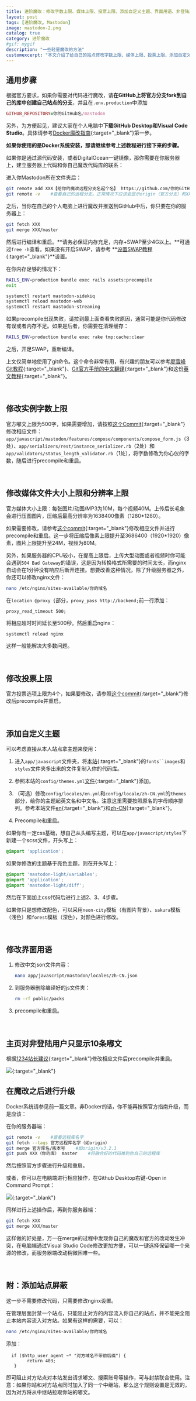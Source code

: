 ```yaml
---
title: 进阶魔改：修改字数上限、媒体上限、投票上限、添加自定义主题、界面用语、非登陆用户有限显示，附阻止本站嘟文流入某站点方法
layout: post
tags: [进阶魔改, Mastodon]
image: mastodon-2.png
catalog: true 
category: 进阶魔改
#gif: mygif
description: "一些轻量魔改的方法"
customexcerpt: "本文介绍了给自己的站点修改字数上限、媒体上限、投票上限、添加自定义主题、界面用语、非登陆用户有限显示的方法，并且对魔改之后如何升级进行了一点说明。另附阻止本站嘟文流入某特定站方法。最后，魔改一时爽，合并火葬场，各位在魔改时也要谨慎呀！"
---
```


## 通用步骤

根据官方要求，如果你需要对代码进行魔改，请**在GitHub上将官方分支fork到自己的库中创建自己站点的分支**，并且在`.env.production`中添加

```ruby
GITHUB_REPOSITORY=你的GitHub名/mastodon
```

另外，为方便起见，建议大家在个人电脑中**下载GitHub Desktop和Visual Code Studio**。具体请参考[Docker魔改指南](https://pullopen.github.io/%E8%BF%9B%E9%98%B6%E9%AD%94%E6%94%B9/2020/11/01/Mastodon-on-Docker-2.html){:target="_blank"}第一步。

**如果你使用的是Docker系统安装，那请继续参考上述教程进行接下来的步骤。**

如果你是通过源代码安装，或者DigitalOcean一键镜像，那你需要在你服务器上，建立服务器上代码和你自己魔改代码库的联系：

进入你Mastodon所在文件夹后：

```bash
git remote add XXX【给你的魔改远程分支名起个名】 https://github.com/你的GitHub名/mastodon.git         #添加自己的库为远程库并命名为XXX。
git remote -v    #查看自己的远程分支。正常情况下应该会显示origin（官方分支）和XXX各两个。
```

之后，当你在自己的个人电脑上进行魔改并推送到GitHub中后，你只要在你的服务器上：

```bash
git fetch XXX
git merge XXX/master
```

然后进行编译和重启。**请务必保证内存充足，内存+SWAP至少4G以上。**可通过`free -h`查看。如果没有开启SWAP，请参考 **[设置SWAP教程](https://www.digitalocean.com/community/tutorials/how-to-add-swap-space-on-ubuntu-16-04){:target="_blank"}**设置。

在你内存足够的情况下：

```bash
RAILS_ENV=production bundle exec rails assets:precompile
exit

systemctl restart mastodon-sidekiq
systemctl reload mastodon-web
systemctl restart mastodon-streaming
```

如果precompile出现失败，请拉到最上面查看失败原因，通常可能是你代码修改有误或者内存不足。如果是后者，你需要在清理缓存：

```bash
RAILS_ENV=production bundle exec rake tmp:cache:clear
```

之后，开足SWAP，重新编译。

上文仅简单地使用了git命令。这个命令非常有用，有兴趣的朋友可以参考[廖雪峰Git教程](https://www.liaoxuefeng.com/wiki/896043488029600){:target="_blank"}、[Git官方手册的中文翻译](https://git-scm.com/book/zh/v2){:target="_blank"}和这份[英文教程](https://www.atlassian.com/git/tutorials/setting-up-a-repository){:target="_blank"}。

　　

## 修改实例字数上限

官方嘟文上限为500字，如果需要增加，请按照[这个Commit](https://github.com/pullopen/mastodon/commit/2bf275ba3b81e4c28d817511407680b0b7abc7fe){:target="_blank"}修改相应文件：`app/javascript/mastodon/features/compose/components/compose_form.js`（3处）、`app/serializers/rest/instance_serializer.rb`（2处）和`app/validators/status_length_validator.rb`（1处），将字数修改为你心仪的字数，随后进行precompile和重启。

　　

## 修改媒体文件大小上限和分辨率上限

官方媒体大小上限：每张图片/动图/MP3为10M，每个视频40M。上传后长毛象会进行压图图片，压缩后最高分辨率为1638400像素（1280*1280）。

如果需要修改，请参考[这个commit](https://github.com/pullopen/mastodon/commit/674f07ec6fb3e8433674cd5d5c73d3ef6937a881){:target="_blank"}修改相应文件并进行precompile和重启。这一步将压缩后像素上限提升至3686400（1920*1920）像素，图片上限提升至24M，视频为80M。

另外，如果服务器的CPU较小，在提高上限后，上传大型动图或者视频时你可能会遇到`504 Bad Gateway`的错误，这是因为转换格式所需要的时间太长，而nginx自动会在1分钟没有响应后断开连接。想要改善这种情况，除了升级服务器之外，你还可以修改nginx文件：

```bash
nano /etc/nginx/sites-available/你的域名
```

在`location @proxy {`部分，`proxy_pass http://backend;`前一行添加：

```nginx
proxy_read_timeout 500;
```

将相应超时时间延长至500秒。然后重启nginx：

```bash
systemctl reload nginx
```

这样一般能解决大多数问题。

　　

## 修改投票上限

官方投票选项上限为4个，如果要修改，请参照[这个commit](https://github.com/pullopen/mastodon/commit/537c4fe6eb9a484546dda4776d765114fbb7c50a){:target="_blank"}修改后precompile并重启。

　　

## 添加自定义主题

可以考虑直接从本人站点拿主题来使用：

1. 进入`app/javascript`文件夹，将[本站](https://github.com/pullopen/mastodon/tree/master/app/javascript){:target="_blank"}的`fonts``images`和`styles`文件夹多出来的文件复制入你的代码库。

2. 参照本站的`config/themes.yml`[文件](https://github.com/pullopen/mastodon/blob/master/config/themes.yml){:target="_blank"}添加。

3. （可选）修改`config/locales/en.yml`和`config/locale/zh-CN.yml`的`themes`部分，给你的主题起英文名和中文名。注意这里需要按照原名的字母顺序排列。参考本站文件[en](https://github.com/pullopen/mastodon/blob/master/config/locales/en.yml){:target="_blank"}和[zh-CN](https://github.com/pullopen/mastodon/blob/master/config/locales/zh-CN.yml){:target="_blank"}。

4. Precompile和重启。

如果你有一定css基础，想自己从头编写主题，可以在`app/javascript/styles`下新建一个scss文件，开头写上：

```scss
@import 'application';
```

如果你修改的主题基于亮色主题，则在开头写上：
```scss
@import 'mastodon-light/variables';
@import 'application';
@import 'mastodon-light/diff';
```

然后在下面加上css代码后进行上述2、3、4步骤。

如果你只是想修改配色，可以采用`neon-city`模板（有图片背景）、`sakura`模板（浅色）和`forest`模板（深色），对颜色进行修改。

　　

## 修改界面用语

1. 修改中文json文件内容：

   ```bash
   nano app/javascript/mastodon/locales/zh-CN.json
   ```

2. 到服务器删除编译好的js文件夹：

   ```bash
   rm -rf public/packs
   ```

3. precompile和重启。

　　

## 主页对非登陆用户只显示10条嘟文

根据[1234站长建议](https://1234.as/@a/104201233498936058){:target="_blank"}修改相应文件后precompile并重启。

[![](https://s1.ax1x.com/2020/07/13/Utefds.png)](https://s1.ax1x.com/2020/07/13/Utefds.png){:target="_blank"}
　　
　　

## 在魔改之后进行升级

Docker系统请参见前一篇文章。非Docker的话，你不能再按照官方指南升级，而是应该：

在你的服务器端：

```bash
git remote -v    #查看远程库名字
git fetch --tags 官方远程库名字（如origin）
git merge 官方库名/版本号    #如origin/v3.2.1
git push XXX（你的库） master    #将融合好的代码推到你自己的远程库
```

然后按照官方步骤进行升级和重启。

或者，你可以在电脑端进行相应操作，在Github Desktop右键-Open in Command Prompt：

 [![](https://s1.ax1x.com/2020/11/01/B0oUoT.png)](https://s1.ax1x.com/2020/11/01/B0oUoT.png){:target="_blank"}

 同样进行上述操作后，再到你服务器端：

 ```bash
 git fetch XXX
 git merge XXX/master
 ```

 这样做的好处是，万一在merge的过程中发现你自己的魔改和官方的改动发生冲突，在电脑端通过Visual Studio Code修改更加方便，可以一键选择保留哪一个来源的修改，而服务器端改动稍微困难一些。

　　
## 附：添加站点屏蔽

这一步不需要修改代码，只需要修改nginx设置。

在管理层面封禁一个站点，只能阻止对方的内容流入你自己的站点，并不能完全阻止本站内容流入对方站。如果有这样的需要，可以：

```bash
nano /etc/nginx/sites-available/你的域名
```

添加：

```nginx
  if ($http_user_agent ~* "对方域名不带前后缀") {
        return 403;
   }
```

即可阻止对方站点对本站发出请求嘟文、搜索账号等操作，可与封禁联合使用。注意：如果你站和对方站点同时加入了同一个中继站，那么这个规则设置是无效的，因为对方将从中继站拉取你站的嘟文。

